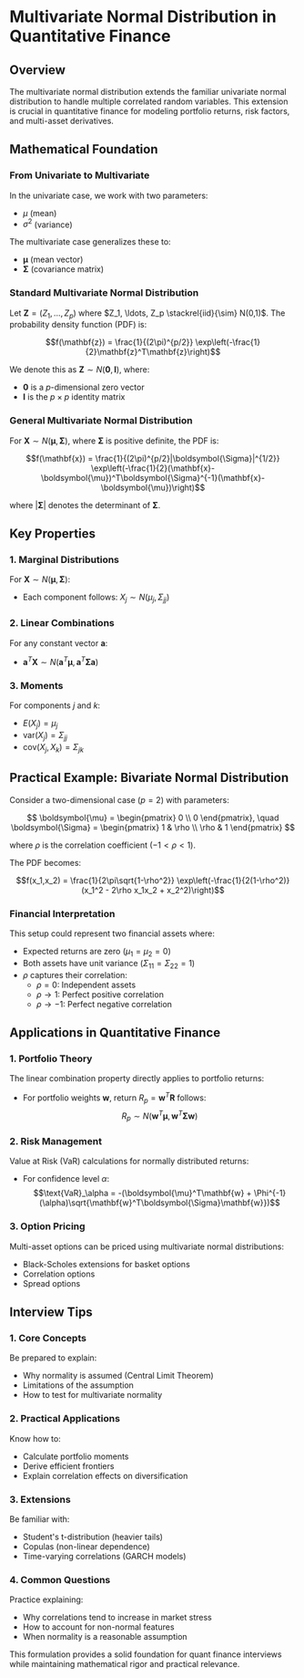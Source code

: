 # Multivariate Normal Distribution in Quantitative Finance

## Overview

The multivariate normal distribution extends the familiar univariate normal distribution to handle multiple correlated random variables. This extension is crucial in quantitative finance for modeling portfolio returns, risk factors, and multi-asset derivatives.

## Mathematical Foundation

### From Univariate to Multivariate

In the univariate case, we work with two parameters:

- $\mu$ (mean)
- $\sigma^2$ (variance)

The multivariate case generalizes these to:

- $\boldsymbol{\mu}$ (mean vector)
- $\boldsymbol{\Sigma}$ (covariance matrix)

### Standard Multivariate Normal Distribution

Let $\mathbf{Z} = (Z_1, \ldots, Z_p)$ where $Z_1, \ldots, Z_p \stackrel{iid}{\sim} N(0,1)$. The probability density function (PDF) is:

$$f(\mathbf{z}) = \frac{1}{(2\pi)^{p/2}} \exp\left(-\frac{1}{2}\mathbf{z}^T\mathbf{z}\right)$$

We denote this as $\mathbf{Z} \sim N(\mathbf{0}, \mathbf{I})$, where:

- $\mathbf{0}$ is a $p$-dimensional zero vector
- $\mathbf{I}$ is the $p \times p$ identity matrix

### General Multivariate Normal Distribution

For $\mathbf{X} \sim N(\boldsymbol{\mu}, \boldsymbol{\Sigma})$, where $\boldsymbol{\Sigma}$ is positive definite, the PDF is:

$$f(\mathbf{x}) = \frac{1}{(2\pi)^{p/2}|\boldsymbol{\Sigma}|^{1/2}} \exp\left(-\frac{1}{2}(\mathbf{x}-\boldsymbol{\mu})^T\boldsymbol{\Sigma}^{-1}(\mathbf{x}-\boldsymbol{\mu})\right)$$

where $|\boldsymbol{\Sigma}|$ denotes the determinant of $\boldsymbol{\Sigma}$.

## Key Properties

### 1. Marginal Distributions

For $\mathbf{X} \sim N(\boldsymbol{\mu}, \boldsymbol{\Sigma})$:

- Each component follows: $X_j \sim N(\mu_j, \Sigma_{jj})$

### 2. Linear Combinations

For any constant vector $\mathbf{a}$:

- $\mathbf{a}^T\mathbf{X} \sim N(\mathbf{a}^T\boldsymbol{\mu}, \mathbf{a}^T\boldsymbol{\Sigma}\mathbf{a})$

### 3. Moments

For components $j$ and $k$:

- $E(X_j) = \mu_j$
- $\text{var}(X_j) = \Sigma_{jj}$
- $\text{cov}(X_j,X_k) = \Sigma_{jk}$

## Practical Example: Bivariate Normal Distribution

Consider a two-dimensional case $(p=2)$ with parameters:

$$
\boldsymbol{\mu} = \begin{pmatrix} 0 \\ 0 \end{pmatrix}, \quad
\boldsymbol{\Sigma} = \begin{pmatrix} 1 & \rho \\ \rho & 1 \end{pmatrix}
$$

where $\rho$ is the correlation coefficient $(-1 < \rho < 1)$.

The PDF becomes:

$$f(x_1,x_2) = \frac{1}{2\pi\sqrt{1-\rho^2}} \exp\left(-\frac{1}{2(1-\rho^2)}(x_1^2 - 2\rho x_1x_2 + x_2^2)\right)$$

### Financial Interpretation

This setup could represent two financial assets where:

- Expected returns are zero ($\mu_1 = \mu_2 = 0$)
- Both assets have unit variance ($\Sigma_{11} = \Sigma_{22} = 1$)
- $\rho$ captures their correlation:
  - $\rho = 0$: Independent assets
  - $\rho \to 1$: Perfect positive correlation
  - $\rho \to -1$: Perfect negative correlation

## Applications in Quantitative Finance

### 1. Portfolio Theory

The linear combination property directly applies to portfolio returns:

- For portfolio weights $\mathbf{w}$, return $R_p = \mathbf{w}^T\mathbf{R}$ follows:
  $$R_p \sim N(\mathbf{w}^T\boldsymbol{\mu}, \mathbf{w}^T\boldsymbol{\Sigma}\mathbf{w})$$

### 2. Risk Management

Value at Risk (VaR) calculations for normally distributed returns:

- For confidence level $\alpha$:
  $$\text{VaR}_\alpha = -(\boldsymbol{\mu}^T\mathbf{w} + \Phi^{-1}(\alpha)\sqrt{\mathbf{w}^T\boldsymbol{\Sigma}\mathbf{w}})$$

### 3. Option Pricing

Multi-asset options can be priced using multivariate normal distributions:

- Black-Scholes extensions for basket options
- Correlation options
- Spread options

## Interview Tips

### 1. Core Concepts

Be prepared to explain:

- Why normality is assumed (Central Limit Theorem)
- Limitations of the assumption
- How to test for multivariate normality

### 2. Practical Applications

Know how to:

- Calculate portfolio moments
- Derive efficient frontiers
- Explain correlation effects on diversification

### 3. Extensions

Be familiar with:

- Student's t-distribution (heavier tails)
- Copulas (non-linear dependence)
- Time-varying correlations (GARCH models)

### 4. Common Questions

Practice explaining:

- Why correlations tend to increase in market stress
- How to account for non-normal features
- When normality is a reasonable assumption

This formulation provides a solid foundation for quant finance interviews while maintaining mathematical rigor and practical relevance.
